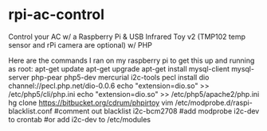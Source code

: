 rpi-ac-control
==============

Control your AC w/ a Raspberry Pi &amp; USB Infrared Toy v2 (TMP102 temp sensor and rPi camera are optional) w/ PHP

Here are the commands I ran on my raspberry pi to get this up and running as root:
apt-get update
apt-get upgrade
apt-get install mysql-client mysql-server php-pear php5-dev mercurial i2c-tools
pecl install dio channel://pecl.php.net/dio-0.0.6
echo "extension=dio.so" >> /etc/php5/cli/php.ini
echo "extension=dio.so" >> /etc/php5/apache2/php.ini
hg clone https://bitbucket.org/cdrum/phpirtoy
vim /etc/modprobe.d/raspi-blacklist.conf
#comment out blacklist i2c-bcm2708
#add modprobe i2c-dev to crontab
#or add i2c-dev to /etc/modules
